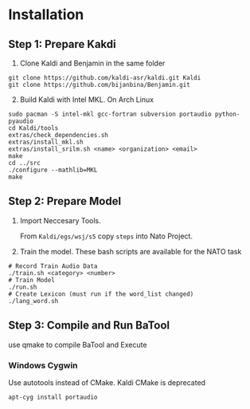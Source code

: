 # Installation

## Step 1: Prepare Kakdi
1. Clone Kaldi and Benjamin in the same folder

```
git clone https://github.com/kaldi-asr/kaldi.git Kaldi
git clone https://github.com/bijanbina/Benjamin.git
```

2. Build Kaldi with Intel MKL. On Arch Linux

```
sudo pacman -S intel-mkl gcc-fortran subversion portaudio python-pyaudio
cd Kaldi/tools
extras/check_dependencies.sh
extras/install_mkl.sh
extras/install_srilm.sh <name> <organization> <email>
make
cd ../src
./configure --mathlib=MKL
make
```

## Step 2: Prepare Model

1. Import Neccesary Tools.

   From `Kaldi/egs/wsj/s5` copy `steps` into Nato Project.

2. Train the model. These bash scripts are available for the NATO task

```
# Record Train Audio Data
./train.sh <category> <number>
# Train Model
./run.sh
# Create Lexicon (must run if the word_list changed)
./lang_word.sh
```

## Step 3: Compile and Run BaTool

use qmake to compile BaTool and Execute


### Windows Cygwin
Use autotools instead of CMake. Kaldi CMake is deprecated

```
apt-cyg install portaudio
```
